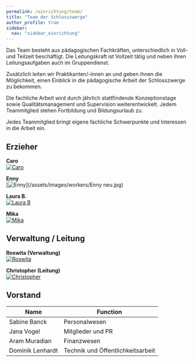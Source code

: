 ```yaml
---
permalink: /einrichtung/team/
title: "Team der Schlosszwerge"
author_profile: true
sidebar:
  nav: "sidebar_einrichtung"
---
```

Das Team besteht aus pädagogischen Fachkräften, unterschiedlich in Voll- und Teilzeit beschäftigt.
Die Leitungskraft ist Vollzeit tätig und neben ihren Leitungsaufgaben auch im Gruppendienst.
 
Zusätzlich leiten wir Praktikanten/-innen an und geben ihnen die Möglichkeit, einen Einblick in die pädagogische Arbeit der Schlosszwerge zu bekommen.
 
Die fachliche Arbeit wird durch jährlich stattfindende Konzeptionstage sowie Qualitätsmanagement und Supervision weiterentwickelt. Jedem Teammitglied stehen Fortbildung und Bildungsurlaub zu.
 
Jedes Teammitglied bringt eigene fachliche Schwerpunkte und Interessen in die Arbeit ein.

## Erzieher

**Caro**<br>
  [![Caro](/assets/images/workers/Caro_klein.jpg)](/assets/images/workers/Caro.jpg)

**Enny**<br>
  [![Enny](/assets/images/workers/Enny_klein.jpg)](/assets/images/workers/Enny neu.jpg)

**Laura B.**<br>
  [![Laura B](/assets/images/workers/Laura_B_klein.jpg)](/assets/images/workers/Laura_B.jpg)

**Mika**<br>
  [![Mika](/assets/images/workers/Mika_klein.jpg)](/assets/images/workers/Mika.jpg)

## Verwaltung / Leitung
**Roswita (Verwaltung)**<br>
  [![Roswita](/assets/images/workers/Roswita_klein.jpg)](/assets/images/workers/Roswita.jpg)

**Christopher (Leitung)**<br>
  [![Christopher](/assets/images/workers/Christopher_klein.jpg)](/assets/images/workers/Christopher.jpg)




## Vorstand

| Name | Function |
|------------------|-------------------------------------------|
| Sabine Banck     | Personalwesen                             |
| Jana Vogel       | Mitglieder und PR                         |
| Aram Muradian    | Finanzwesen                               |
| Dominik Lenhardt | Technik und Öffentlichkeitsarbeit         |

